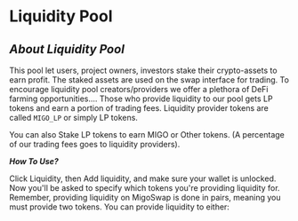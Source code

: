 # Liquidity Pool

## _About_ _**Liquidity Pool**_

This pool let users, project owners, investors stake their crypto-assets to earn profit. The staked assets are used on the swap interface for trading. To encourage liquidity pool creators/providers we offer a plethora of DeFi farming opportunities.... Those who provide liquidity to our pool gets LP tokens and earn a portion of trading fees. Liquidity provider tokens are called `MIGO_LP` or simply LP tokens.

You can also Stake LP tokens to earn MIGO or Other tokens. (A percentage of our trading fees goes to liquidity providers).

_**How To Use?**_

Click Liquidity, then Add liquidity, and make sure your wallet is unlocked. Now you'll be asked to specify which tokens you're providing liquidity for. Remember, providing liquidity on MigoSwap is done in pairs, meaning you must provide two tokens. You can provide liquidity to either:

